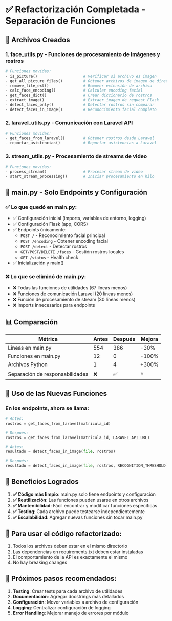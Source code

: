 # ✅ Refactorización Completada - Separación de Funciones

## 📁 Archivos Creados

### 1. **face_utils.py** - Funciones de procesamiento de imágenes y rostros
```python
# Funciones movidas:
- is_picture()                    # Verificar si archivo es imagen
- get_all_picture_files()         # Obtener archivos de imagen de directorio
- remove_file_ext()               # Remover extensión de archivo
- calc_face_encoding()            # Calcular encoding facial
- get_faces_dict()                # Crear diccionario de rostros
- extract_image()                 # Extraer imagen de request Flask
- detect_faces_only()             # Detectar rostros sin comparar
- detect_faces_in_image()         # Reconocimiento facial completo
```

### 2. **laravel_utils.py** - Comunicación con Laravel API
```python
# Funciones movidas:
- get_faces_from_laravel()        # Obtener rostros desde Laravel
- reportar_asistencias()          # Reportar asistencias a Laravel
```

### 3. **stream_utils.py** - Procesamiento de streams de video
```python
# Funciones movidas:
- process_stream()                # Procesar stream de video
- start_stream_processing()       # Iniciar procesamiento en hilo
```

## 🎯 **main.py** - Solo Endpoints y Configuración

### ✅ Lo que quedó en main.py:
- ✅ Configuración inicial (imports, variables de entorno, logging)
- ✅ Configuración Flask (app, CORS)
- ✅ Endpoints únicamente:
  - `POST /` - Reconocimiento facial principal
  - `POST /encoding` - Obtener encoding facial
  - `POST /detect` - Detectar rostros
  - `GET/POST/DELETE /faces` - Gestión rostros locales
  - `GET /status` - Health check
- ✅ Inicialización y main()

### ❌ Lo que se eliminó de main.py:
- ❌ Todas las funciones de utilidades (67 líneas menos)
- ❌ Funciones de comunicación Laravel (20 líneas menos)
- ❌ Función de procesamiento de stream (30 líneas menos)
- ❌ Imports innecesarios para endpoints

## 📊 Comparación

| **Métrica** | **Antes** | **Después** | **Mejora** |
|------------|-----------|-------------|-----------|
| Líneas en main.py | 554 | 386 | -30% |
| Funciones en main.py | 12 | 0 | -100% |
| Archivos Python | 1 | 4 | +300% |
| Separación de responsabilidades | ❌ | ✅ | ⭐ |

## 🔄 Uso de las Nuevas Funciones

### En los endpoints, ahora se llama:
```python
# Antes:
rostros = get_faces_from_laravel(matricula_id)

# Después:  
rostros = get_faces_from_laravel(matricula_id, LARAVEL_API_URL)
```

```python
# Antes:
resultado = detect_faces_in_image(file, rostros)

# Después:
resultado = detect_faces_in_image(file, rostros, RECOGNITION_THRESHOLD)
```

## 🚀 Beneficios Logrados

1. **✅ Código más limpio**: main.py solo tiene endpoints y configuración
2. **✅ Reutilización**: Las funciones pueden usarse en otros archivos
3. **✅ Mantenibilidad**: Fácil encontrar y modificar funciones específicas
4. **✅ Testing**: Cada archivo puede testearse independientemente
5. **✅ Escalabilidad**: Agregar nuevas funciones sin tocar main.py

## 🔧 Para usar el código refactorizado:

1. Todos los archivos deben estar en el mismo directorio
2. Las dependencias en requirements.txt deben estar instaladas
3. El comportamiento de la API es exactamente el mismo
4. No hay breaking changes

## 📝 Próximos pasos recomendados:

1. **Testing**: Crear tests para cada archivo de utilidades
2. **Documentación**: Agregar docstrings más detallados
3. **Configuración**: Mover variables a archivo de configuración
4. **Logging**: Centralizar configuración de logging
5. **Error Handling**: Mejorar manejo de errores por módulo
